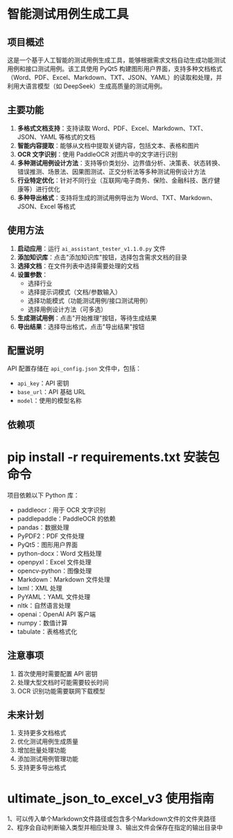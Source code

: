 # 智能测试用例生成工具

## 项目概述

这是一个基于人工智能的测试用例生成工具，能够根据需求文档自动生成功能测试用例和接口测试用例。该工具使用 PyQt5 构建图形用户界面，支持多种文档格式（Word、PDF、Excel、Markdown、TXT、JSON、YAML）的读取和处理，并利用大语言模型（如 DeepSeek）生成高质量的测试用例。

## 主要功能

1. **多格式文档支持**：支持读取 Word、PDF、Excel、Markdown、TXT、JSON、YAML 等格式的文档
2. **智能内容提取**：能够从文档中提取关键内容，包括文本、表格和图片
3. **OCR 文字识别**：使用 PaddleOCR 对图片中的文字进行识别
4. **多种测试用例设计方法**：支持等价类划分、边界值分析、决策表、状态转换、错误推测、场景法、因果图测试、正交分析法等多种测试用例设计方法
5. **行业特定优化**：针对不同行业（互联网/电子商务、保险、金融科技、医疗健康等）进行优化
6. **多种导出格式**：支持将生成的测试用例导出为 Word、TXT、Markdown、JSON、Excel 等格式

## 使用方法

1. **启动应用**：运行 `ai_assistant_tester_v1.1.0.py` 文件
2. **添加知识库**：点击"添加知识库"按钮，选择包含需求文档的目录
3. **选择文档**：在文件列表中选择需要处理的文档
4. **设置参数**：
   - 选择行业
   - 选择提示词模式（文档/参数输入）
   - 选择功能模式（功能测试用例/接口测试用例）
   - 选择用例设计方法（可多选）
5. **生成测试用例**：点击"开始推理"按钮，等待生成结果
6. **导出结果**：选择导出格式，点击"导出结果"按钮

## 配置说明

API 配置存储在 `api_config.json` 文件中，包括：
- `api_key`：API 密钥
- `base_url`：API 基础 URL
- `model`：使用的模型名称

## 依赖项
# pip install -r requirements.txt  安装包命令
项目依赖以下 Python 库：
- paddleocr：用于 OCR 文字识别
- paddlepaddle：PaddleOCR 的依赖
- pandas：数据处理
- PyPDF2：PDF 文件处理
- PyQt5：图形用户界面
- python-docx：Word 文档处理
- openpyxl：Excel 文件处理
- opencv-python：图像处理
- Markdown：Markdown 文件处理
- lxml：XML 处理
- PyYAML：YAML 文件处理
- nltk：自然语言处理
- openai：OpenAI API 客户端
- numpy：数值计算
- tabulate：表格格式化

## 注意事项

1. 首次使用时需要配置 API 密钥
2. 处理大型文档时可能需要较长时间
3. OCR 识别功能需要联网下载模型

## 未来计划

1. 支持更多文档格式
2. 优化测试用例生成质量
3. 增加批量处理功能
4. 添加测试用例管理功能
5. 支持更多导出格式

# ultimate_json_to_excel_v3 使用指南
1、可以传入单个Markdown文件路径或包含多个Markdown文件的文件夹路径 
2、程序会自动判断输入类型并相应处理
3、输出文件会保存在指定的输出目录中